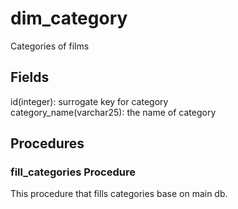 # dim_category

Categories of films

## Fields

id(integer): surrogate key for category \
category_name(varchar25): the name of category

## Procedures

### fill_categories Procedure

This procedure that fills categories base on main db.

